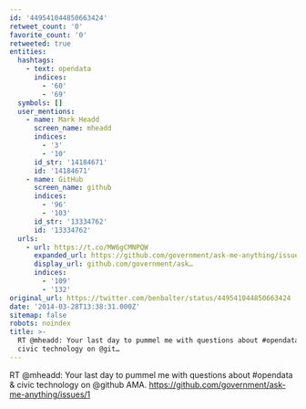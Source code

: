 ```yaml
---
id: '449541044850663424'
retweet_count: '0'
favorite_count: '0'
retweeted: true
entities:
  hashtags:
    - text: opendata
      indices:
        - '60'
        - '69'
  symbols: []
  user_mentions:
    - name: Mark Headd
      screen_name: mheadd
      indices:
        - '3'
        - '10'
      id_str: '14184671'
      id: '14184671'
    - name: GitHub
      screen_name: github
      indices:
        - '96'
        - '103'
      id_str: '13334762'
      id: '13334762'
  urls:
    - url: https://t.co/MW6gCMNPQW
      expanded_url: https://github.com/government/ask-me-anything/issues/1
      display_url: github.com/government/ask…
      indices:
        - '109'
        - '132'
original_url: https://twitter.com/benbalter/status/449541044850663424
date: '2014-03-28T13:38:31.000Z'
sitemap: false
robots: noindex
title: >-
  RT @mheadd: Your last day to pummel me with questions about #opendata &amp;
  civic technology on @git…
---
```


RT @mheadd: Your last day to pummel me with questions about #opendata &amp; civic technology on @github AMA. https://github.com/government/ask-me-anything/issues/1